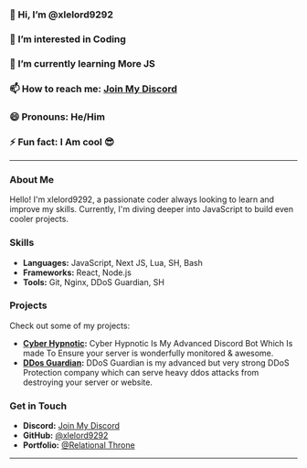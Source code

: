 ### 👋 Hi, I’m @xlelord9292
### 👀 I’m interested in Coding
### 🌱 I’m currently learning More JS
### 📫 How to reach me: [Join My Discord](https://discord.gg/yvb9QQywFk)
### 😄 Pronouns: He/Him
### ⚡ Fun fact: I Am cool 😎

---

### About Me
Hello! I'm xlelord9292, a passionate coder always looking to learn and improve my skills. Currently, I'm diving deeper into JavaScript to build even cooler projects.

### Skills
- **Languages:** JavaScript, Next JS, Lua, SH, Bash
- **Frameworks:** React, Node.js
- **Tools:** Git, Nginx, DDoS Guardian, SH

### Projects
Check out some of my projects:
- **[Cyber Hypnotic]([https://github.com/yourusername/awesome-project-1](https://discord.com/oauth2/authorize?client_id=988318259457716304&permissions=8&scope=bot)):** Cyber Hypnotic Is My Advanced Discord Bot Which Is made To Ensure your server is wonderfully monitored & awesome.
- **[DDos Guardian](https://ddos-guardian.xyz/):** DDoS Guardian is my advanced but very strong DDoS Protection company which can serve heavy ddos attacks from destroying your server or website.

### Get in Touch
- **Discord:** [Join My Discord](https://discord.gg/yvb9QQywFk)
- **GitHub:** [@xlelord9292](https://github.com/xlelord9292)
- **Portfolio:** [@Relational Throne](https://relational-throne.xyz/)
---
